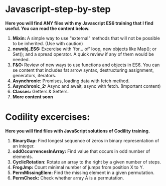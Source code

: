 # Javascript-step-by-step
<b>Here you will find ANY files with my Javascript ES6 training that I find useful. You can read the content below.</b>

1) <b>Mixin: </b> A simple way to use "external" methods that will not be possible to be inherited. (Use with caution)
2) <b>newobj_ES6: </b> Excercise with <l>'for... of'</l> loop, new objects like <l>Map();</l> or <l>Set();</l> and a <l>spread operator</l>. A quick review if any of them would be needed.
3) <b>F&O: </b> Review of new ways to use functions and objects in ES6. You can se content that includes <l>fat arrow syntax, destructuring assignment, generators, iterators.</l> 
4) <b>Asynchronic: </b> Promises, loading data with fetch method.
5) <b>Asynchronic_2: </b> Async and await, async with fetch. (Important content)
6) <b>Classes: </b> Getters & Setters.
7) <b>More content soon</b>

# Codility excercises:
<b>Here you will find files with JavaScript solutions of Codility training.</b>
1) <b>BinaryGap:</b> Find longest sequence of zeros in binary representation of an integer.
2) <b>oddOccurrencesInArray:</b> Find value that occurs in odd number of elements.
3) <b>CyclicRotation:</b> Rotate an array to the right by a given number of steps.
4) <b>FrogJmp:</b> Count minimal number of jumps from position X to Y.
5) <b>PermMissingElem:</b> Find the missing element in a given permutation.
6) <b>PermCheck:</b> Check whether array A is a permutation.
